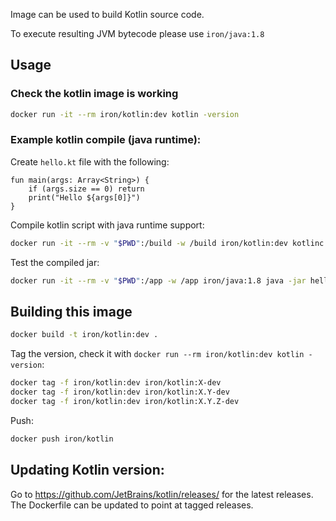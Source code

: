 Image can be used to build Kotlin source code. 

To execute resulting JVM bytecode please use ```iron/java:1.8```

## Usage

### Check the kotlin image is working

```sh
docker run -it --rm iron/kotlin:dev kotlin -version
```

### Example kotlin compile (java runtime):

Create ```hello.kt``` file with the following:
```
fun main(args: Array<String>) {
    if (args.size == 0) return
    print("Hello ${args[0]}")
}
```

Compile kotlin script with java runtime support:
```sh
docker run -it --rm -v "$PWD":/build -w /build iron/kotlin:dev kotlinc hello.kt -include-runtime -d hello.jar
```

Test the compiled jar:
```sh
docker run -it --rm -v "$PWD":/app -w /app iron/java:1.8 java -jar hello.jar World
```

## Building this image

```sh
docker build -t iron/kotlin:dev .
```

Tag the version, check it with `docker run --rm iron/kotlin:dev kotlin -version`:

```sh
docker tag -f iron/kotlin:dev iron/kotlin:X-dev
docker tag -f iron/kotlin:dev iron/kotlin:X.Y-dev
docker tag -f iron/kotlin:dev iron/kotlin:X.Y.Z-dev
```

Push:

```sh
docker push iron/kotlin
```

## Updating Kotlin version:

Go to https://github.com/JetBrains/kotlin/releases/ for the latest releases. The Dockerfile can be updated to point at tagged releases.

